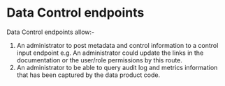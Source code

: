 # Data Control endpoints
Data Control endpoints allow:-

1. An administrator to post metadata and control information to a control input endpoint
   e.g. An administrator could update the links in the documentation or the user/role permissions by this route.
2. An administrator to be able to query audit log and metrics information that has been captured by the data product code.